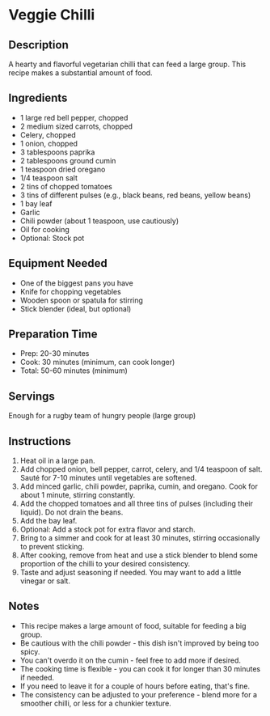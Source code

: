 # Veggie Chilli

## Description
A hearty and flavorful vegetarian chilli that can feed a large group. This recipe makes a substantial amount of food.

## Ingredients
- 1 large red bell pepper, chopped
- 2 medium sized carrots, chopped
- Celery, chopped
- 1 onion, chopped
- 3 tablespoons paprika
- 2 tablespoons ground cumin
- 1 teaspoon dried oregano
- 1/4 teaspoon salt
- 2 tins of chopped tomatoes
- 3 tins of different pulses (e.g., black beans, red beans, yellow beans)
- 1 bay leaf
- Garlic
- Chili powder (about 1 teaspoon, use cautiously)
- Oil for cooking
- Optional: Stock pot

## Equipment Needed
- One of the biggest pans you have
- Knife for chopping vegetables
- Wooden spoon or spatula for stirring
- Stick blender (ideal, but optional)

## Preparation Time
- Prep: 20-30 minutes
- Cook: 30 minutes (minimum, can cook longer)
- Total: 50-60 minutes (minimum)

## Servings
Enough for a rugby team of hungry people (large group)

## Instructions
1. Heat oil in a large pan.
2. Add chopped onion, bell pepper, carrot, celery, and 1/4 teaspoon of salt. Sauté for 7-10 minutes until vegetables are softened.
3. Add minced garlic, chili powder, paprika, cumin, and oregano. Cook for about 1 minute, stirring constantly.
4. Add the chopped tomatoes and all three tins of pulses (including their liquid). Do not drain the beans.
5. Add the bay leaf.
6. Optional: Add a stock pot for extra flavor and starch.
7. Bring to a simmer and cook for at least 30 minutes, stirring occasionally to prevent sticking.
8. After cooking, remove from heat and use a stick blender to blend some proportion of the chilli to your desired consistency.
9. Taste and adjust seasoning if needed. You may want to add a little vinegar or salt.

## Notes
- This recipe makes a large amount of food, suitable for feeding a big group.
- Be cautious with the chili powder - this dish isn't improved by being too spicy.
- You can't overdo it on the cumin - feel free to add more if desired.
- The cooking time is flexible - you can cook it for longer than 30 minutes if needed.
- If you need to leave it for a couple of hours before eating, that's fine.
- The consistency can be adjusted to your preference - blend more for a smoother chilli, or less for a chunkier texture.

